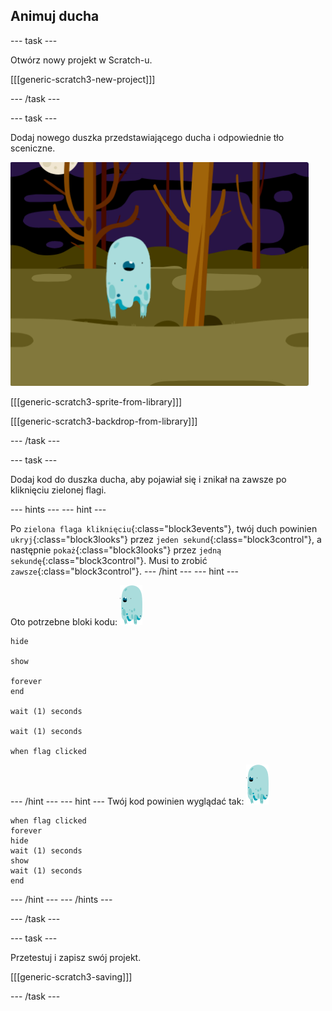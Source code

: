## Animuj ducha

--- task ---

Otwórz nowy projekt w Scratch-u.

[[[generic-scratch3-new-project]]]

--- /task ---

--- task ---

Dodaj nowego duszka przedstawiającego ducha i odpowiednie tło sceniczne.

![zrzut ekranu](images/ghost-ghost.png)

[[[generic-scratch3-sprite-from-library]]]

[[[generic-scratch3-backdrop-from-library]]]

--- /task ---

--- task ---

Dodaj kod do duszka ducha, aby pojawiał się i znikał na zawsze po kliknięciu zielonej flagi.

--- hints ---
 --- hint ---

Po `zielona flaga kliknięciu`{:class="block3events"}, twój duch powinien `ukryj`{:class="block3looks"} przez `jeden sekund`{:class="block3control"}, a następnie `pokaż`{:class="block3looks"} przez `jedną sekundę`{:class="block3control"}. Musi to zrobić `zawsze`{:class="block3control"}. --- /hint --- --- hint ---

Oto potrzebne bloki kodu: ![duszek ducha](images/ghost-sprite.png)

```blocks3
hide

show

forever
end

wait (1) seconds

wait (1) seconds

when flag clicked
```

--- /hint --- --- hint --- Twój kod powinien wyglądać tak: ![duszek ducha](images/ghost-sprite.png)

```blocks3
when flag clicked
forever
hide
wait (1) seconds
show
wait (1) seconds
end
```

--- /hint --- --- /hints ---

--- /task ---

--- task ---

Przetestuj i zapisz swój projekt.

[[[generic-scratch3-saving]]]

--- /task ---